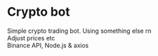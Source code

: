 # Crypto bot

Simple crypto trading bot. Using something else rn\
Adjust prices etc\
Binance API, Node.js & axios
